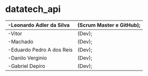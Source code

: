 # datatech_api
|-Leonardo Adler da Silva| (Scrum Master e GitHub);|
|:--|:--|
|-Vitor|(Dev);|
|-Machado|(Dev);|
|-Eduardo Pedro A dos Reis|(Dev);|
|-Danilo Verginio|(Dev);|
|-Gabriel Depiro|(Dev);|
</td>	

